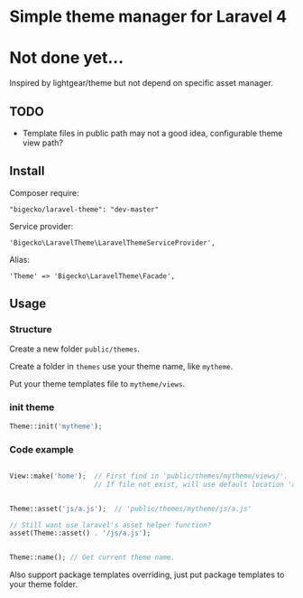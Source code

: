 # Simple theme manager for Laravel 4
# Not done yet...

Inspired by lightgear/theme but not depend on specific asset manager.

## TODO
  * Template files in public path may not a good idea, configurable theme view path?


## Install

Composer require:

    "bigecko/laravel-theme": "dev-master"

Service provider:

    'Bigecko\LaravelTheme\LaravelThemeServiceProvider',

Alias:

    'Theme' => 'Bigecko\LaravelTheme\Facade',

## Usage

### Structure

Create a new folder `public/themes`.

Create a folder in `themes` use your theme name, like `mytheme`.

Put your theme templates file to `mytheme/views`.

### init theme

```php
Theme::init('mytheme');
```


### Code example

```php

View::make('home');  // First find in 'public/themes/mytheme/views/'.
                     // If file not exist, will use default location 'app/views/'.


Theme::asset('js/a.js');  // 'public/themes/mytheme/js/a.js'

// Still want use laravel's asset helper function?
asset(Theme::asset() . '/js/a.js');


Theme::name(); // Get current theme name.

```

Also support package templates overriding, just put package templates to your theme folder.
